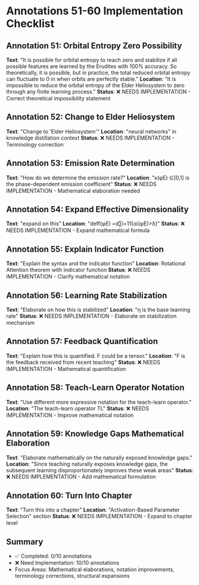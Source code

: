# Annotations 51-60 Implementation Checklist

## Annotation 51: Orbital Entropy Zero Possibility
**Text**: "It is possible for orbital entropy to reach zero and stabilize if all possible features are learned by the Erudites with 100% accuracy. So theoretically, it is possible, but in practice, the total reduced orbital entropy can fluctuate to 0 in when orbits are perfectly stable."
**Location**: "It is impossible to reduce the orbital entropy of the Elder Heliosystem to zero through any finite learning process."
**Status**: ❌ NEEDS IMPLEMENTATION - Correct theoretical impossibility statement

## Annotation 52: Change to Elder Heliosystem
**Text**: "Change to 'Elder Heliosystem'"
**Location**: "neural networks" in knowledge distillation context
**Status**: ❌ NEEDS IMPLEMENTATION - Terminology correction

## Annotation 53: Emission Rate Determination
**Text**: "How do we determine the emission rate?"
**Location**: "κ(φE) ∈[0,1] is the phase-dependent emission coefficient"
**Status**: ❌ NEEDS IMPLEMENTATION - Mathematical elaboration needed

## Annotation 54: Expand Effective Dimensionality
**Text**: "expand on this"
**Location**: "deff(φE) =d∑i=11{αi(φE)>δ}"
**Status**: ❌ NEEDS IMPLEMENTATION - Expand mathematical formula

## Annotation 55: Explain Indicator Function
**Text**: "Explain the syntax and the indicator function"
**Location**: Rotational Attention theorem with indicator function
**Status**: ❌ NEEDS IMPLEMENTATION - Clarify mathematical notation

## Annotation 56: Learning Rate Stabilization
**Text**: "Elaborate on how this is stabilized"
**Location**: "η is the base learning rate"
**Status**: ❌ NEEDS IMPLEMENTATION - Elaborate on stabilization mechanism

## Annotation 57: Feedback Quantification
**Text**: "Explain how this is quantified. F could be a tensor."
**Location**: "F is the feedback received from recent teaching"
**Status**: ❌ NEEDS IMPLEMENTATION - Mathematical quantification

## Annotation 58: Teach-Learn Operator Notation
**Text**: "Use different more expressive notation for the teach-learn operator."
**Location**: "The teach-learn operator TL"
**Status**: ❌ NEEDS IMPLEMENTATION - Improve mathematical notation

## Annotation 59: Knowledge Gaps Mathematical Elaboration
**Text**: "Elaborate mathematically on the naturally exposed knowledge gaps."
**Location**: "Since teaching naturally exposes knowledge gaps, the subsequent learning disproportionately improves these weak areas"
**Status**: ❌ NEEDS IMPLEMENTATION - Add mathematical formulation

## Annotation 60: Turn Into Chapter
**Text**: "Turn this into a chapter"
**Location**: "Activation-Based Parameter Selection" section
**Status**: ❌ NEEDS IMPLEMENTATION - Expand to chapter level

## Summary
- ✅ Completed: 0/10 annotations
- ❌ Need Implementation: 10/10 annotations
- Focus Areas: Mathematical elaborations, notation improvements, terminology corrections, structural expansions